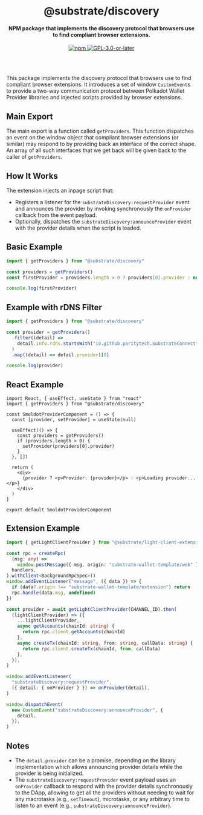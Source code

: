 <br /><br />

<div align="center">
  <h1 align="center">@substrate/discovery</h1>
  <h4 align="center"> NPM package that implements the discovery protocol that browsers use to find compliant browser extensions.</h4>
  <p align="center">
    <a href="https://www.npmjs.com/package/@substrate/discovery">
      <img alt="npm" src="https://img.shields.io/npm/v/@substrate/discovery" />
    </a>
    <a href="https://github.com/paritytech/substrate-connect/blob/master/LICENSE">
      <img alt="GPL-3.0-or-later" src="https://img.shields.io/npm/l/@substrate/discovery" />
    </a>
  </p>
</div>

<br /><br />

This package implements the discovery protocol that browsers use to find compliant browser extensions. It introduces a set of window `CustomEvent`s to provide a two-way communication protocol between Polkadot Wallet Provider libraries and injected scripts provided by browser extensions.

## Main Export

The main export is a function called `getProviders`. This function dispatches an event on the window object that compliant browser extensions (or similar) may respond to by providing back an interface of the correct shape. An array of all such interfaces that we get back will be given back to the caller of `getProviders`.

## How It Works

The extension injects an inpage script that:

- Registers a listener for the `substrateDiscovery:requestProvider` event and announces the provider by invoking synchronously the `onProvider` callback from the event payload.
- Optionally, dispatches the `substrateDiscovery:announceProvider` event with the provider details when the script is loaded.

## Basic Example

```ts
import { getProviders } from "@substrate/discovery"

const providers = getProviders()
const firstProvider = providers.length > 0 ? providers[0].provider : null

console.log(firstProvider)
```

## Example with rDNS Filter

```ts
import { getProviders } from "@substrate/discovery"

const provider = getProviders()
  .filter((detail) =>
    detail.info.rdns.startsWith("io.github.paritytech.SubstrateConnect"),
  )
  .map((detail) => detail.provider)[0]

console.log(provider)
```

## React Example

```tsx
import React, { useEffect, useState } from "react"
import { getProviders } from "@substrate/discovery"

const SmoldotProviderComponent = () => {
  const [provider, setProvider] = useState(null)

  useEffect(() => {
    const providers = getProviders()
    if (providers.length > 0) {
      setProvider(providers[0].provider)
    }
  }, [])

  return (
    <div>
      {provider ? <p>Provider: {provider}</p> : <p>Loading provider...</p>}
    </div>
  )
}

export default SmoldotProviderComponent
```

## Extension Example

```ts
import { getLightClientProvider } from "@substrate/light-client-extension-helpers/web-page"

const rpc = createRpc(
  (msg: any) =>
    window.postMessage({ msg, origin: "substrate-wallet-template/web" }),
  handlers,
).withClient<BackgroundRpcSpec>()
window.addEventListener("message", ({ data }) => {
  if (data?.origin !== "substrate-wallet-template/extension") return
  rpc.handle(data.msg, undefined)
})

const provider = await getLightClientProvider(CHANNEL_ID).then(
  (lightClientProvider) => ({
    ...lightClientProvider,
    async getAccounts(chainId: string) {
      return rpc.client.getAccounts(chainId)
    },
    async createTx(chainId: string, from: string, callData: string) {
      return rpc.client.createTx(chainId, from, callData)
    },
  }),
)

window.addEventListener(
  "substrateDiscovery:requestProvider",
  ({ detail: { onProvider } }) => onProvider(detail),
)

window.dispatchEvent(
  new CustomEvent("substrateDiscovery:announceProvider", {
    detail,
  }),
)
```

## Notes

- The `detail.provider` can be a promise, depending on the library implementation which allows announcing provider details while the provider is being initialized.
- The `substrateDiscovery:requestProvider` event payload uses an `onProvider` callback to respond with the provider details synchronously to the DApp, allowing to get all the providers without needing to wait for any macrotasks (e.g., `setTimeout`), microtasks, or any arbitrary time to listen to an event (e.g., `substrateDiscovery:announceProvider`).
